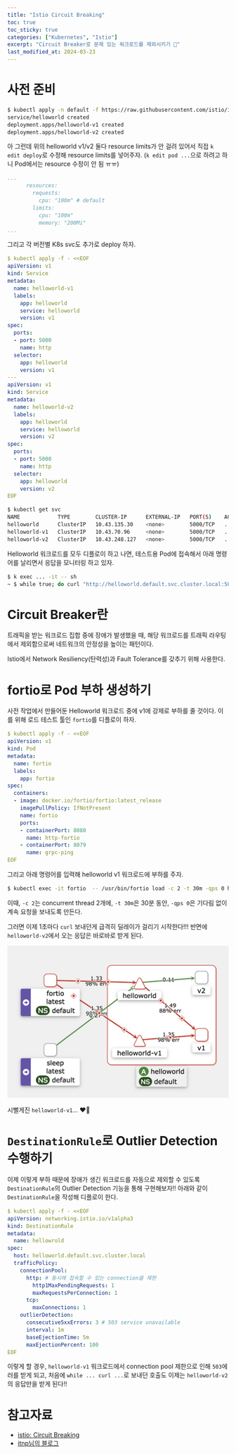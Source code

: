 ```yaml
---
title: "Istio Circuit Breaking"
toc: true
toc_sticky: true
categories: ["Kubernetes", "Istio"]
excerpt: "Circuit Breaker로 문제 있는 워크로드를 제외시키기 🚧"
last_modified_at: 2024-03-23
---
```


# 사전 준비

```bash
$ kubectl apply -n default -f https://raw.githubusercontent.com/istio/istio/1.20.2/samples/helloworld/helloworld.yaml
service/helloworld created
deployment.apps/helloworld-v1 created
deployment.apps/helloworld-v2 created
```

아 그런데 위의 helloworld v1/v2 둘다 resource limits가 안 걸려 있어서 직접 `k edit deploy`로 수정해 resource limits를 넣어주자. (`k edit pod ...`으로 하려고 하니 Pod에서는 resource 수정이 안 됨 ㅠㅠ)

```yaml
...
      resources:
        requests:
          cpu: "100m" # default
        limits:
          cpu: "100m"
          memory: "200Mi"
...
```

그리고 각 버전별 K8s svc도 추가로 deploy 하자.

```yaml
$ kubectl apply -f - <<EOF
apiVersion: v1
kind: Service
metadata:
  name: helloworld-v1
  labels:
    app: helloworld
    service: helloworld
    version: v1
spec:
  ports:
  - port: 5000
    name: http
  selector:
    app: helloworld
    version: v1
---
apiVersion: v1
kind: Service
metadata:
  name: helloworld-v2
  labels:
    app: helloworld
    service: helloworld
    version: v2
spec:
  ports:
  - port: 5000
    name: http
  selector:
    app: helloworld
    version: v2
EOF
```

```bash
$ kubectl get svc
NAME            TYPE        CLUSTER-IP      EXTERNAL-IP   PORT(S)    AGE
helloworld      ClusterIP   10.43.135.30    <none>        5000/TCP   ...
helloworld-v1   ClusterIP   10.43.70.96     <none>        5000/TCP   ...
helloworld-v2   ClusterIP   10.43.248.127   <none>        5000/TCP   ...
```

Helloworld 워크로드를 모두 디플로이 하고 나면, 테스트용 Pod에 접속해서 아래 명령어를 날리면서 응답을 모니터링 하고 있자.

```bash
$ k exec ... -it -- sh
~ $ while true; do curl "http://helloworld.default.svc.cluster.local:5000/hello"; done;
```

# Circuit Breaker란

트래픽을 받는 워크로드 집합 중에 장애가 발생했을 때, 해당 워크로드를 트래픽 라우팅에서 제외함으로써 네트워크의 안정성을 높이는 패턴이다.

Istio에서 Network Resiliency(탄력성)과 Fault Tolerance를 갖추기 위해 사용한다.

# fortio로 Pod 부하 생성하기

사전 작업에서 만들어둔 Helloworld 워크로드 중에 v1에 강제로 부하를 줄 것이다. 이를 위해 로드 테스트 툴인 `fortio`를 디플로이 하자.

```yaml
$ kubectl apply -f - <<EOF
apiVersion: v1
kind: Pod
metadata:
  name: fortio
  labels:
    app: fortio
spec:
  containers:
  - image: docker.io/fortio/fortio:latest_release
    imagePullPolicy: IfNotPresent
    name: fortio
    ports:
    - containerPort: 8080
      name: http-fortio
    - containerPort: 8079
      name: grpc-ping
EOF
```

그리고 아래 명령어를 입력해 helloworld v1 워크로드에 부하를 주자.

```bash
$ kubectl exec -it fortio  -- /usr/bin/fortio load -c 2 -t 30m -qps 0 http://helloworld-v1.default:5000/hello
```

이때, `-c 2`는 concurrent thread 2개에, `-t 30m`은 30분 동안, `-qps 0`은 기다림 없이 계속 요청을 보내도록 만든다.

그러면 이제 1초마다 `curl` 보내던게 급격히 딜레이가 걸리기 시작한다!!! 반면에 `helloworld-v2`에서 오는 응답은 바로바로 받게 된다.

![](/images/development/istio/fortio-load-test.png)

시뻘게진 `helloworld-v1`... ❤️‍🔥

# `DestinationRule`로 Outlier Detection 수행하기

이제 이렇게 부하 때문에 장애가 생긴 워크로드를 자동으로 제외할 수 있도록 `DestinationRule`의 Outlier Detection 기능을 통해 구현해보자!! 아래와 같이 `DestinationRule`을 작성해 디플로이 한다.

```yaml
$ kubectl apply -f - <<EOF
apiVersion: networking.istio.io/v1alpha3
kind: DestinationRule
metadata:
  name: hellowrold
spec:
  host: helloworld.default.svc.cluster.local
  trafficPolicy:
    connectionPool:
      http: # 동시에 접속할 수 있는 connection을 제한
        http1MaxPendingRequests: 1
        maxRequestsPerConnection: 1
      tcp:
        maxConnections: 1
    outlierDetection:
      consecutive5xxErrors: 3 # 503 service unavailable
      interval: 1m
      baseEjectionTime: 5m
      maxEjectionPercent: 100
EOF
```

이렇게 할 경우, `helloworld-v1` 워크로드에서 connection pool 제한으로 인해 `503`에러를 받게 되고, 처음에 `while ... curl ...`로 보내던 호출도 이제는 `helloworld-v2`의 응답만을 받게 된다!!

# 참고자료

- [istio: Circuit Breaking](https://istio.io/latest/docs/tasks/traffic-management/circuit-breaking/)
- [itnp님의 블로그](https://itnp.kr/post/istio-circuit-break)
